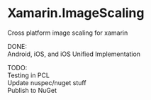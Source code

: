 # Xamarin.ImageScaling
Cross platform image scaling for xamarin

DONE:  
Android, iOS, and iOS Unified Implementation

TODO:  
Testing in PCL  
Update nuspec/nuget stuff  
Publish to NuGet
